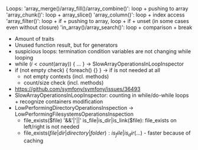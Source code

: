 Loops:
    'array_merge()/array_fill()/array_combine()': loop + pushing to array
    'array_chunk()':                              loop + array_slice()
    'array_column()':                             loop + index access
    'array_filter()':                             loop + if + pushing to array, loop + if + unset (in some cases even without closure)
    'in_array()/array_search()':                  loop + comparison + break

- Amount of traits
- Unused function result, but for generators
- suspicious loops: termination condition variables are not changing while looping
- while ($i < count($array)) { ... } -> SlowArrayOperationsInLoopInspector
- if (not empty check) { foreach() {} } -> if is not needed at all
    - not empty contexts (incl. methods)
    - count/size check (incl. methods)
- https://github.com/symfony/symfony/issues/36493
- SlowArrayOperationsInLoopInspector: counting in while/do-while loops + recognize containers modification
- LowPerformingDirectoryOperationsInspection -> LowPerformingFilesystemsOperationsInspection
    - file_exists($file) '&&'|'||' is_file|is_dir|is_link($file): file_exists on left/right is not needed
    - file_exists($file|dir|directory|folder): is_file|is_dir($...) - faster because of caching
